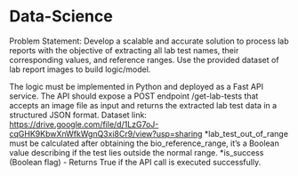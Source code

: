 # Data-Science
Problem Statement:
Develop a scalable and accurate solution to process lab reports with the objective of extracting all lab test
names, their corresponding values, and reference ranges. Use the provided dataset of lab report images to
build logic/model.

The logic must be implemented in Python and deployed as a Fast API service. The API should expose a
POST endpoint /get-lab-tests that accepts an image file as input and returns the extracted lab test data in a
structured JSON format.
Dataset link: https://drive.google.com/file/d/1LzG7oJ-cqGHK9KbwXnWfkWgnQ3xi8Cr9/view?usp=sharing
*lab_test_out_of_range must be calculated after obtaining the bio_reference_range, it’s a Boolean value describing if
the test lies outside the normal range.
*is_success (Boolean flag) - Returns True if the API call is executed successfully.
